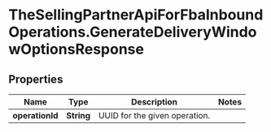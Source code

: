 # TheSellingPartnerApiForFbaInboundOperations.GenerateDeliveryWindowOptionsResponse

## Properties
Name | Type | Description | Notes
------------ | ------------- | ------------- | -------------
**operationId** | **String** | UUID for the given operation. | 


